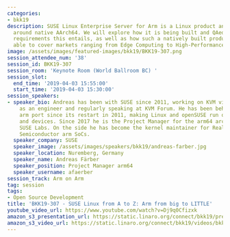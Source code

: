 ```yaml
---
categories:
- bkk19
description: SUSE Linux Enterprise Server for Arm is a Linux product and partner ecosystem
  around native AArch64. We will explore how it is being built and QAed, what bootloader
  requirements this entails, as well as how such a natively built product has been
  able to cover markets ranging from Edge Computing to High-Performance Computing.
image: /assets/images/featured-images/bkk19/BKK19-307.png
session_attendee_num: '38'
session_id: BKK19-307
session_room: 'Keynote Room (World Ballroom BC) '
session_slot:
  end_time: '2019-04-03 15:55:00'
  start_time: '2019-04-03 15:30:00'
session_speakers:
- speaker_bio: Andreas has been with SUSE since 2011, working on KVM virtualization
    as an engineer and regularly speaking at KVM Forum. He has been behind the openSUSE
    arm port since its restart in 2011, making Linux and openSUSE run on various boards
    and devices. Since 2017 he is the Project Manager for the arm64 architecture at
    SUSE Labs. On the side he has become the kernel maintainer for Realtek and Actions
    Semiconductor arm SoCs.
  speaker_company: SUSE
  speaker_image: /assets/images/speakers/bkk19/andreas-farber.jpg
  speaker_location: Nuremberg, Germany
  speaker_name: Andreas Färber
  speaker_position: Project Manager arm64
  speaker_username: afaerber
session_track: Arm on Arm
tag: session
tags:
- Open Source Development
title: 'BKK19-307 - SUSE Linux from A to Z: Arm from big to LITTLE'
youtube_video_url: https://www.youtube.com/watch?v=Dj9q0Cfizxk
amazon_s3_presentation_url: https://static.linaro.org/connect/bkk19/presentations/bkk19-307.pdf
amazon_s3_video_url: https://static.linaro.org/connect/bkk19/videos/bkk19-307.mp4
---
```


